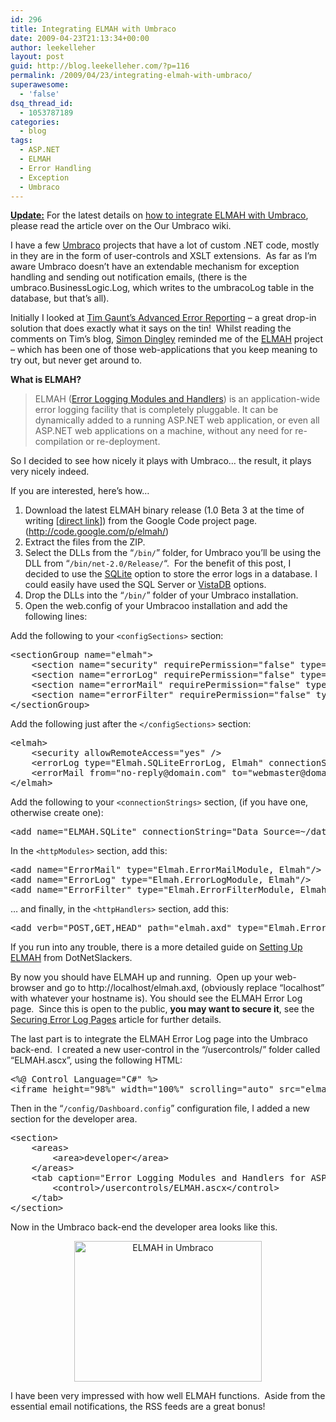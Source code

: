 ```yaml
---
id: 296
title: Integrating ELMAH with Umbraco
date: 2009-04-23T21:13:34+00:00
author: leekelleher
layout: post
guid: http://blog.leekelleher.com/?p=116
permalink: /2009/04/23/integrating-elmah-with-umbraco/
superawesome:
  - 'false'
dsq_thread_id:
  - 1053787189
categories:
  - blog
tags:
  - ASP.NET
  - ELMAH
  - Error Handling
  - Exception
  - Umbraco
---
```

**<span style="text-decoration:underline;">Update:</span>** For the latest details on [how to integrate ELMAH with Umbraco](http://our.umbraco.org/wiki/how-tos/use-elmah-with-umbraco), please read the article over on the Our Umbraco wiki.

I have a few [Umbraco](http://umbraco.org/) projects that have a lot of custom .NET code, mostly in they are in the form of user-controls and XSLT extensions.  As far as I&#8217;m aware Umbraco doesn&#8217;t have an extendable mechanism for exception handling and sending out notification emails, (there is the umbraco.BusinessLogic.Log, which writes to the umbracoLog table in the database, but that&#8217;s all).

Initially I looked at [Tim Gaunt&#8217;s Advanced Error Reporting](http://blogs.thesitedoctor.co.uk/tim/2009/02/27/Advanced+Error+Reporting+In+Umbraco+DasBlog+And+Other+ASPNet+Sites.aspx) &#8211; a great drop-in solution that does exactly what it says on the tin!  Whilst reading the comments on Tim&#8217;s blog, [Simon Dingley](http://www.prolificnotion.co.uk/) reminded me of the [ELMAH](http://code.google.com/p/elmah/) project &#8211; which has been one of those web-applications that you keep meaning to try out, but never get around to.

**What is ELMAH?**

> ELMAH ([Error Logging Modules and Handlers](http://code.google.com/p/elmah/)) is an application-wide error logging facility that is completely pluggable. It can be dynamically added to a running ASP.NET web application, or even all ASP.NET web applications on a machine, without any need for re-compilation or re-deployment.

So I decided to see how nicely it plays with Umbraco&#8230; the result, it plays very nicely indeed.

If you are interested, here&#8217;s how&#8230;

  1. Download the latest ELMAH binary release (1.0 Beta 3 at the time of writing [[direct link](http://elmah.googlecode.com/files/ELMAH-1.0-BETA3-bin.zip)]) from the Google Code project page. (<http://code.google.com/p/elmah/>)
  2. Extract the files from the ZIP.
  3. Select the DLLs from the &#8220;`/bin/`&#8221; folder, for Umbraco you&#8217;ll be using the DLL from &#8220;`/bin/net-2.0/Release/`&#8220;.  For the benefit of this post, I decided to use the [SQLite](http://www.sqlite.org/) option to store the error logs in a database. I could easily have used the SQL Server or [VistaDB](http://www.vistadb.net/) options.
  4. Drop the DLLs into the &#8220;`/bin/`&#8221; folder of your Umbraco installation.
  5. Open the web.config of your Umbracoo installation and add the following lines:

Add the following to your `<configSections>` section:

<pre class="brush: xml; title: ; notranslate" title="">&lt;sectionGroup name="elmah"&gt;
	&lt;section name="security" requirePermission="false" type="Elmah.SecuritySectionHandler, Elmah"/&gt;
	&lt;section name="errorLog" requirePermission="false" type="Elmah.ErrorLogSectionHandler, Elmah"/&gt;
	&lt;section name="errorMail" requirePermission="false" type="Elmah.ErrorMailSectionHandler, Elmah"/&gt;
	&lt;section name="errorFilter" requirePermission="false" type="Elmah.ErrorFilterSectionHandler, Elmah"/&gt;
&lt;/sectionGroup&gt;</pre>

Add the following just after the `</configSections>` section:

<pre class="brush: xml; title: ; notranslate" title="">&lt;elmah&gt;
	&lt;security allowRemoteAccess="yes" /&gt;
	&lt;errorLog type="Elmah.SQLiteErrorLog, Elmah" connectionStringName="ELMAH.SQLite" /&gt;
	&lt;errorMail from="no-reply@domain.com" to="webmaster@domain.com" /&gt;
&lt;/elmah&gt;</pre>

Add the following to your `<connectionStrings>` section, (if you have one, otherwise create one):

<pre class="brush: xml; title: ; notranslate" title="">&lt;add name="ELMAH.SQLite" connectionString="Data Source=~/data/errors.s3db"/&gt;</pre>

In the `<httpModules>` section, add this:

<pre class="brush: xml; title: ; notranslate" title="">&lt;add name="ErrorMail" type="Elmah.ErrorMailModule, Elmah"/&gt;
&lt;add name="ErrorLog" type="Elmah.ErrorLogModule, Elmah"/&gt;
&lt;add name="ErrorFilter" type="Elmah.ErrorFilterModule, Elmah"/&gt;</pre>

&#8230; and finally, in the `<httpHandlers>` section, add this:

<pre class="brush: xml; title: ; notranslate" title="">&lt;add verb="POST,GET,HEAD" path="elmah.axd" type="Elmah.ErrorLogPageFactory, Elmah"/&gt;</pre>

If you run into any trouble, there is a more detailed guide on [Setting Up ELMAH](http://code.google.com/p/elmah/wiki/DotNetSlackersArticle#Setting_it_up) from DotNetSlackers.

By now you should have ELMAH up and running.  Open up your web-browser and go to http://localhost/elmah.axd, (obviously replace &#8220;localhost&#8221; with whatever your hostname is). You should see the ELMAH Error Log page.  Since this is open to the public, **you may want to secure it**, see the [Securing Error Log Pages](http://code.google.com/p/elmah/wiki/SecuringErrorLogPages) article for further details.

The last part is to integrate the ELMAH Error Log page into the Umbraco back-end.  I created a new user-control in the &#8220;/usercontrols/&#8221; folder called &#8220;ELMAH.ascx&#8221;, using the following HTML:

<pre class="brush: xml; title: ; notranslate" title="">&lt;%@ Control Language="C#" %&gt;
&lt;iframe height="98%" width="100%" scrolling="auto" src="elmah.axd" style="margin-top:5px;"&gt;&lt;/iframe&gt;</pre>

Then in the &#8220;`/config/Dashboard.config`&#8221; configuration file, I added a new section for the developer area.

<pre class="brush: xml; title: ; notranslate" title="">&lt;section&gt;
	&lt;areas&gt;
		&lt;area&gt;developer&lt;/area&gt;
	&lt;/areas&gt;
	&lt;tab caption="Error Logging Modules and Handlers for ASP.NET"&gt;
		&lt;control&gt;/usercontrols/ELMAH.ascx&lt;/control&gt;
	&lt;/tab&gt;
&lt;/section&gt;</pre>

Now in the Umbraco back-end the developer area looks like this.

<p style="text-align:center;">
  <a href="/wordpress/wp-content/uploads/2009/04/umbraco-development-2009-04-23-19-26-30.png"><img class="size-medium wp-image-118 aligncenter" title="ELMAH in Umbraco" src="/wordpress/wp-content/uploads/2009/04/umbraco-development-2009-04-23-19-26-30.png?w=300" alt="ELMAH in Umbraco" width="300" height="225" /></a>
</p>

I have been very impressed with how well ELMAH functions.  Aside from the essential email notifications, the RSS feeds are a great bonus!
